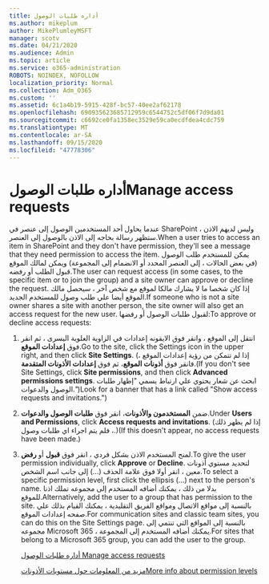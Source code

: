 ```yaml
---
title: أداره طلبات الوصول
ms.author: mikeplum
author: MikePlumleyMSFT
manager: scotv
ms.date: 04/21/2020
ms.audience: Admin
ms.topic: article
ms.service: o365-administration
ROBOTS: NOINDEX, NOFOLLOW
localization_priority: Normal
ms.collection: Adm_O365
ms.custom: ''
ms.assetid: 6c1a4b19-5915-428f-bc57-40ee2af62178
ms.openlocfilehash: 690935623685712959c6544752c5df06f7d9da01
ms.sourcegitcommit: c6692ce0fa1358ec3529e59ca0ecdfdea4cdc759
ms.translationtype: MT
ms.contentlocale: ar-SA
ms.lasthandoff: 09/15/2020
ms.locfileid: "47778306"
---
```

# <a name="manage-access-requests"></a><span data-ttu-id="b003a-102">أداره طلبات الوصول</span><span class="sxs-lookup"><span data-stu-id="b003a-102">Manage access requests</span></span>

<span data-ttu-id="b003a-103">عندما يحاول أحد المستخدمين الوصول إلى عنصر في SharePoint وليس لديهم الاذن ، ستظهر رسالة بحاجه إلى الاذن بالوصول إلى العنصر.</span><span class="sxs-lookup"><span data-stu-id="b003a-103">When a user tries to access an item in SharePoint and they don't have permission, they'll see a message that they need permission to access the item.</span></span> <span data-ttu-id="b003a-104">يمكن للمستخدم طلب الوصول (في بعض الحالات ، إلى العنصر المحدد أو الانضمام إلى المجموعة) ويمكن لمالك الموقع قبول الطلب أو رفضه.</span><span class="sxs-lookup"><span data-stu-id="b003a-104">The user can request access (in some cases, to the specific item or to join the group) and a site owner can approve or decline the request.</span></span> <span data-ttu-id="b003a-105">إذا كان شخصا ما لا يشارك مالكا لموقع مع شخص آخر ، سيحصل مالك الموقع أيضا علي طلب وصول للمستخدم الجديد.</span><span class="sxs-lookup"><span data-stu-id="b003a-105">If someone who is not a site owner shares a site with another person, the site owner will also get an access request for the new user.</span></span> <span data-ttu-id="b003a-106">لقبول طلبات الوصول أو رفضها:</span><span class="sxs-lookup"><span data-stu-id="b003a-106">To approve or decline access requests:</span></span>
  
1. <span data-ttu-id="b003a-107">انتقل إلى الموقع ، وانقر فوق الايقونه إعدادات في الزاوية العلوية اليسرى ، ثم انقر فوق **إعدادات الموقع**.</span><span class="sxs-lookup"><span data-stu-id="b003a-107">Go to the site, click the Settings icon in the upper right, and then click **Site Settings**.</span></span> <span data-ttu-id="b003a-108">(إذا لم تتمكن من رؤية إعدادات الموقع ، فانقر فوق **أذونات الموقع**، ثم فوق **إعدادات الأذونات المتقدمة**.</span><span class="sxs-lookup"><span data-stu-id="b003a-108">(If you don't see Site Settings, click **Site permissions**, and then click **Advanced permissions settings**.</span></span> <span data-ttu-id="b003a-109">ابحث عن شعار يحتوي علي ارتباط يسمي "إظهار طلبات الوصول والدعوات.")</span><span class="sxs-lookup"><span data-stu-id="b003a-109">Look for a banner that has a link called "Show access requests and invitations.")</span></span>
    
2. <span data-ttu-id="b003a-110">ضمن **المستخدمون والأذونات**، انقر فوق **طلبات الوصول والدعوات**.</span><span class="sxs-lookup"><span data-stu-id="b003a-110">Under **Users and Permissions**, click **Access requests and invitations**.</span></span> <span data-ttu-id="b003a-111">(إذا لم يظهر ذلك ، فلم يتم اجراء اي طلبات وصول.)</span><span class="sxs-lookup"><span data-stu-id="b003a-111">(If this doesn't appear, no access requests have been made.)</span></span>
    
3. <span data-ttu-id="b003a-112">لمنح المستخدم الاذن بشكل فردي ، انقر فوق **قبول** أو **رفض**.</span><span class="sxs-lookup"><span data-stu-id="b003a-112">To give the user permission individually, click **Approve** or **Decline**.</span></span> <span data-ttu-id="b003a-113">لتحديد مستوي أذونات معين ، انقر أولا فوق علامة الحذف (...) إلى جانب اسم الشخص.</span><span class="sxs-lookup"><span data-stu-id="b003a-113">To select a specific permission level, first click the ellipsis (...) next to the person's name.</span></span> <span data-ttu-id="b003a-114">بدلا من ذلك ، يمكنك أضافه المستخدم إلى مجموعه تملك اذنا للموقع.</span><span class="sxs-lookup"><span data-stu-id="b003a-114">Alternatively, add the user to a group that has permission to the site.</span></span> <span data-ttu-id="b003a-115">بالنسبة إلى مواقع الاتصال ومواقع الفريق التقليدية ، يمكنك القيام بذلك علي صفحه إعدادات الموقع.</span><span class="sxs-lookup"><span data-stu-id="b003a-115">For communication sites and classic team sites, you can do this on the Site Settings page.</span></span> <span data-ttu-id="b003a-116">بالنسبة إلى المواقع التي تنتمي إلى مجموعه Microsoft 365 ، يمكنك أضافه المستخدم إلى المجموعة.</span><span class="sxs-lookup"><span data-stu-id="b003a-116">For sites that belong to a Microsoft 365 group, you can add the user to the group.</span></span>
    
    [<span data-ttu-id="b003a-117">أداره طلبات الوصول </span><span class="sxs-lookup"><span data-stu-id="b003a-117">Manage access requests </span></span>](https://go.microsoft.com/fwlink/?linkid=2008747)
    
    [<span data-ttu-id="b003a-118">مزيد من المعلومات حول مستويات الأذونات</span><span class="sxs-lookup"><span data-stu-id="b003a-118">More info about permission levels</span></span>](https://go.microsoft.com/fwlink/?linkid=867071)
    


